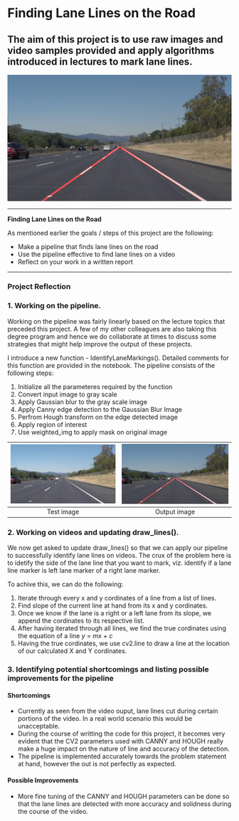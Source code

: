 # **Finding Lane Lines on the Road** 

## The aim of this project is to use raw images and video samples provided and apply algorithms introduced in lectures to mark lane lines.

[![IMAGE ALT TEXT](./test_images_output/solidWhiteRight.jpg)](https://youtu.be/qgB_Scbco0o "Project Output")

---

**Finding Lane Lines on the Road**

As mentioned earlier the goals / steps of this project are the following:
* Make a pipeline that finds lane lines on the road
* Use the pipeline effective to find lane lines on a video
* Reflect on your work in a written report

---

### Project Reflection

### 1. Working on the pipeline.

Working on the pipeline was fairly linearly based on the lecture topics that preceded this project. A few of my other colleagues are also taking this degree program and hence we do collaborate at times to discuss some strategies that might help improve the output of these projects.

I introduce a new function - IdentifyLaneMarkings(). Detailed comments for this function are provided in the notebook. The pipeline consists of the following steps:

1. Initialize all the parameteres required by the function
2. Convert input image to gray scale
3. Apply Gaussian blur to the gray scale image
4. Apply Canny edge detection to the Gaussian Blur Image
5. Perfrom Hough transform on the edge detected image
6. Apply region of interest
7. Use weighted_img to apply mask on original image

| [![Sample Image](./test_images/solidWhiteRight.jpg)](./test_images/solidWhiteRight.jpg "Sample Image") | [![Output Image](./test_images_output/solidWhiteRight.jpg)](./test_images_output/solidWhiteRight.jpg "Output Image") |
|:---:|:---:|
| Test image | Output image |

### 2. Working on videos and updating draw_lines().

We now get asked to update draw_lines() so that we can apply our pipeline to successfully identify lane lines on videos.
The crux of the problem here is to idetify the side of the lane line that you want to mark, viz. identify if a lane line marker is left lane marker of a right lane marker.

To achive this, we can do the following:
1. Iterate through every x and y cordinates of a line from a list of lines.
2. Find slope of the current line at hand from its x and y cordinates.
3. Once we know if the lane is a right or a left lane from its slope, we append the cordinates to its respective list.
4. After having iterated through all lines, we find the true cordinates using the equation of a line *y = mx + c*
5. Having the true cordinates, we use cv2.line to draw a line at the location of our calculated X and Y cordinates.

### 3. Identifying potential shortcomings and listing possible improvements for the pipeline

#### Shortcomings
* Currently as seen from the video ouput, lane lines cut during certain portions of the video. In a real world scenario this would be unacceptable.
* During the course of writting the code for this project, it becomes very evident that the CV2 parameters used with CANNY and HOUGH really make a huge impact on the nature of line and accuracy of the detection.
* The pipeline is implemented accurately towards the problem statement at hand, however the out is not perfectly as expected.

#### Possible Improvements
* More fine tuning of the CANNY and HOUGH parameters can be done so that the lane lines are detected with more accuracy and solidness during the course of the video.